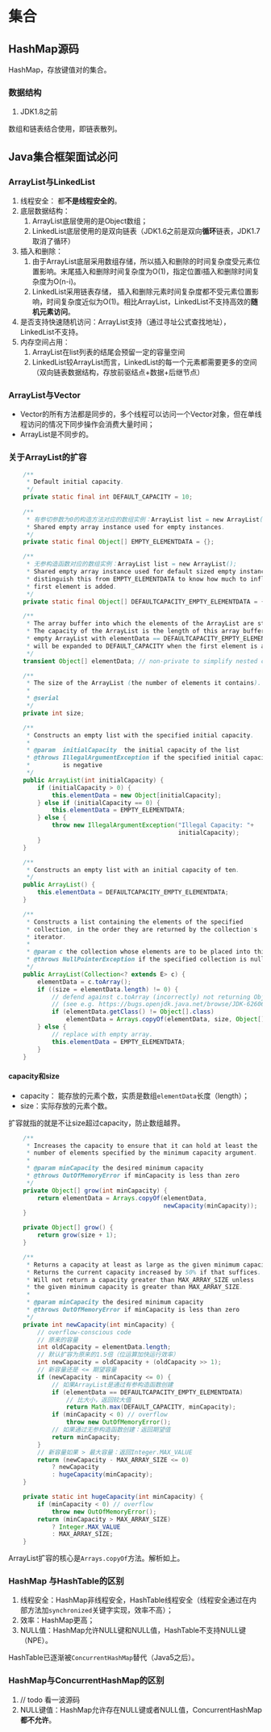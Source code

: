 # 集合

## HashMap源码

HashMap，存放键值对的集合。

### 数据结构

1. JDK1.8之前

数组和链表结合使用，即链表散列。

## Java集合框架面试必问

### ArrayList与LinkedList

1. 线程安全： 都**不是线程安全的**。
2. 底层数据结构：
   1. ArrayList底层使用的是Object数组；
   2. LinkedList底层使用的是双向链表（JDK1.6之前是双向**循环**链表，JDK1.7取消了循环）
3. 插入和删除：
   1. 由于ArrayList底层采用数组存储，所以插入和删除的时间复杂度受元素位置影响。末尾插入和删除时间复杂度为O(1)，指定位置i插入和删除时间复杂度为O(n-i)。
   2. LinkedList采用链表存储， 插入和删除元素时间复杂度都不受元素位置影响，时间复杂度近似为O(1)。相比ArrayList，LinkedList不支持高效的**随机元素访问**。
4. 是否支持快速随机访问：ArrayList支持（通过寻址公式查找地址），LinkedList不支持。
5. 内存空间占用：
   1. ArrayList在list列表的结尾会预留一定的容量空间
   2. LinkedList较ArrayList而言，LinkedList的每一个元素都需要更多的空间（双向链表数据结构，存放前驱结点+数据+后继节点）

### ArrayList与Vector

- Vector的所有方法都是同步的，多个线程可以访问一个Vector对象，但在单线程访问的情况下同步操作会消费大量时间；
- ArrayList是不同步的。

### 关于ArrayList的扩容

```java
	/**
     * Default initial capacity.
     */
    private static final int DEFAULT_CAPACITY = 10;
	
    /**
     * 有参切参数为0的构造方法对应的数组实例：ArrayList list = new ArrayList(0);
     * Shared empty array instance used for empty instances.
     */
    private static final Object[] EMPTY_ELEMENTDATA = {};

    /**
     * 无参构造函数对应的数组实例：ArrayList list = new ArrayList();
     * Shared empty array instance used for default sized empty instances. We
     * distinguish this from EMPTY_ELEMENTDATA to know how much to inflate when
     * first element is added.
     */
    private static final Object[] DEFAULTCAPACITY_EMPTY_ELEMENTDATA = {};

    /**
     * The array buffer into which the elements of the ArrayList are stored.
     * The capacity of the ArrayList is the length of this array buffer. Any
     * empty ArrayList with elementData == DEFAULTCAPACITY_EMPTY_ELEMENTDATA
     * will be expanded to DEFAULT_CAPACITY when the first element is added.
     */
    transient Object[] elementData; // non-private to simplify nested class access

    /**
     * The size of the ArrayList (the number of elements it contains).
     *
     * @serial
     */
    private int size;

    /**
     * Constructs an empty list with the specified initial capacity.
     *
     * @param  initialCapacity  the initial capacity of the list
     * @throws IllegalArgumentException if the specified initial capacity
     *         is negative
     */
    public ArrayList(int initialCapacity) {
        if (initialCapacity > 0) {
            this.elementData = new Object[initialCapacity];
        } else if (initialCapacity == 0) {
            this.elementData = EMPTY_ELEMENTDATA;
        } else {
            throw new IllegalArgumentException("Illegal Capacity: "+
                                               initialCapacity);
        }
    }

    /**
     * Constructs an empty list with an initial capacity of ten.
     */
    public ArrayList() {
        this.elementData = DEFAULTCAPACITY_EMPTY_ELEMENTDATA;
    }

    /**
     * Constructs a list containing the elements of the specified
     * collection, in the order they are returned by the collection's
     * iterator.
     *
     * @param c the collection whose elements are to be placed into this list
     * @throws NullPointerException if the specified collection is null
     */
    public ArrayList(Collection<? extends E> c) {
        elementData = c.toArray();
        if ((size = elementData.length) != 0) {
            // defend against c.toArray (incorrectly) not returning Object[]
            // (see e.g. https://bugs.openjdk.java.net/browse/JDK-6260652)
            if (elementData.getClass() != Object[].class)
                elementData = Arrays.copyOf(elementData, size, Object[].class);
        } else {
            // replace with empty array.
            this.elementData = EMPTY_ELEMENTDATA;
        }
    }
```

#### capacity和size

- capacity： 能存放的元素个数，实质是数组`elementData`长度（length）；
- size：实际存放的元素个数。

扩容就指的就是不让size超过capacity，防止数组越界。

```java
    /**
     * Increases the capacity to ensure that it can hold at least the
     * number of elements specified by the minimum capacity argument.
     *
     * @param minCapacity the desired minimum capacity
     * @throws OutOfMemoryError if minCapacity is less than zero
     */
    private Object[] grow(int minCapacity) {
        return elementData = Arrays.copyOf(elementData,
                                           newCapacity(minCapacity));
    }

    private Object[] grow() {
        return grow(size + 1);
    }

    /**
     * Returns a capacity at least as large as the given minimum capacity.
     * Returns the current capacity increased by 50% if that suffices.
     * Will not return a capacity greater than MAX_ARRAY_SIZE unless
     * the given minimum capacity is greater than MAX_ARRAY_SIZE.
     *
     * @param minCapacity the desired minimum capacity
     * @throws OutOfMemoryError if minCapacity is less than zero
     */
    private int newCapacity(int minCapacity) {
        // overflow-conscious code
        // 原来的容量
        int oldCapacity = elementData.length;
        // 默认扩容为原来的1.5倍（位运算加快运行效率）
        int newCapacity = oldCapacity + (oldCapacity >> 1);
        // 新容量还是 <= 期望容量
        if (newCapacity - minCapacity <= 0) {
            // 如果ArrayList是通过有参构造函数创建
            if (elementData == DEFAULTCAPACITY_EMPTY_ELEMENTDATA)
                // 比大小，返回较大值
                return Math.max(DEFAULT_CAPACITY, minCapacity);
            if (minCapacity < 0) // overflow
                throw new OutOfMemoryError();
            // 如果通过无参构造函数创建：返回期望值
            return minCapacity;
        }
        // 新容量如果 > 最大容量：返回Integer.MAX_VALUE
        return (newCapacity - MAX_ARRAY_SIZE <= 0)
            ? newCapacity
            : hugeCapacity(minCapacity);
    }

    private static int hugeCapacity(int minCapacity) {
        if (minCapacity < 0) // overflow
            throw new OutOfMemoryError();
        return (minCapacity > MAX_ARRAY_SIZE)
            ? Integer.MAX_VALUE
            : MAX_ARRAY_SIZE;
    }
```

ArrayList扩容的核心是`Arrays.copyOf`方法。解析如上。



### HashMap 与HashTable的区别

1. 线程安全：HashMap非线程安全，HashTable线程安全（线程安全通过在内部方法加`synchronized`关键字实现，效率不高）；
2. 效率：HashMap更高；
3. NULL值：HashMap允许NULL键和NULL值，HashTable不支持NULL键（NPE）。

HashTable已逐渐被`ConcurrentHashMap`替代（Java5之后）。

### HashMap与ConcurrentHashMap的区别

1. // todo 看一波源码
2. NULL键值：HashMap允许存在NULL键或者NULL值，ConcurrentHashMap**都不允许**。

